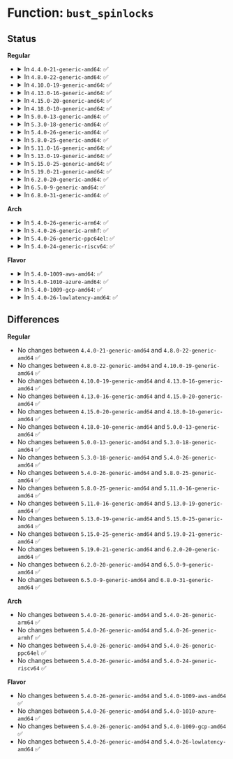# Function: <code>bust_spinlocks</code>

## Status
<b>Regular</b>
<ul>
<li>
<details>
<summary>In <code>4.4.0-21-generic-amd64</code>: ✅</summary>

```c
void bust_spinlocks(int yes)
```

```json
{
  "name": "bust_spinlocks",
  "collision_type": "Unique Global",
  "inline_type": "No",
  "funcs": [
    {
      "addr": 18446744071583009792,
      "name": "bust_spinlocks",
      "external": true,
      "loc": "lib/bust_spinlocks.c:19",
      "file": "lib/bust_spinlocks.c",
      "inline": "seen, unknown",
      "caller_inline": [],
      "caller_func": [
        "arch/x86/kernel/dumpstack.c:oops_begin",
        "arch/x86/kernel/dumpstack.c:oops_end",
        "kernel/panic.c:panic",
        "kernel/panic.c:panic"
      ]
    }
  ],
  "symbols": [
    {
      "addr": 18446744071583009792,
      "name": "bust_spinlocks",
      "section": ".text",
      "bind": "STB_WEAK",
      "size": 44
    }
  ]
}
```
</details>
</li>
<li>
<details>
<summary>In <code>4.8.0-22-generic-amd64</code>: ✅</summary>

```c
void bust_spinlocks(int yes)
```

```json
{
  "name": "bust_spinlocks",
  "collision_type": "Unique Global",
  "inline_type": "No",
  "funcs": [
    {
      "addr": 18446744071583300224,
      "name": "bust_spinlocks",
      "external": true,
      "loc": "lib/bust_spinlocks.c:19",
      "file": "lib/bust_spinlocks.c",
      "inline": "seen, unknown",
      "caller_inline": [],
      "caller_func": [
        "arch/x86/kernel/dumpstack.c:oops_end",
        "arch/x86/kernel/dumpstack.c:oops_begin",
        "kernel/panic.c:panic",
        "kernel/panic.c:panic"
      ]
    }
  ],
  "symbols": [
    {
      "addr": 18446744071583300224,
      "name": "bust_spinlocks",
      "section": ".text",
      "bind": "STB_WEAK",
      "size": 44
    }
  ]
}
```
</details>
</li>
<li>
<details>
<summary>In <code>4.10.0-19-generic-amd64</code>: ✅</summary>

```c
void bust_spinlocks(int yes)
```

```json
{
  "name": "bust_spinlocks",
  "collision_type": "Unique Global",
  "inline_type": "No",
  "funcs": [
    {
      "addr": 18446744071583419264,
      "name": "bust_spinlocks",
      "external": true,
      "loc": "lib/bust_spinlocks.c:19",
      "file": "lib/bust_spinlocks.c",
      "inline": "seen, unknown",
      "caller_inline": [],
      "caller_func": [
        "arch/x86/kernel/dumpstack.c:oops_end",
        "arch/x86/kernel/dumpstack.c:oops_begin",
        "kernel/panic.c:panic",
        "kernel/panic.c:panic"
      ]
    }
  ],
  "symbols": [
    {
      "addr": 18446744071583419264,
      "name": "bust_spinlocks",
      "section": ".text",
      "bind": "STB_WEAK",
      "size": 44
    }
  ]
}
```
</details>
</li>
<li>
<details>
<summary>In <code>4.13.0-16-generic-amd64</code>: ✅</summary>

```c
void bust_spinlocks(int yes)
```

```json
{
  "name": "bust_spinlocks",
  "collision_type": "Unique Global",
  "inline_type": "No",
  "funcs": [
    {
      "addr": 18446744071583440320,
      "name": "bust_spinlocks",
      "external": true,
      "loc": "lib/bust_spinlocks.c:19",
      "file": "lib/bust_spinlocks.c",
      "inline": "seen, unknown",
      "caller_inline": [],
      "caller_func": [
        "arch/x86/kernel/dumpstack.c:oops_end",
        "arch/x86/kernel/dumpstack.c:oops_begin",
        "kernel/panic.c:panic",
        "kernel/panic.c:panic"
      ]
    }
  ],
  "symbols": [
    {
      "addr": 18446744071583440320,
      "name": "bust_spinlocks",
      "section": ".text",
      "bind": "STB_WEAK",
      "size": 44
    }
  ]
}
```
</details>
</li>
<li>
<details>
<summary>In <code>4.15.0-20-generic-amd64</code>: ✅</summary>

```c
void bust_spinlocks(int yes)
```

```json
{
  "name": "bust_spinlocks",
  "collision_type": "Unique Global",
  "inline_type": "No",
  "funcs": [
    {
      "addr": 18446744071583620256,
      "name": "bust_spinlocks",
      "external": true,
      "loc": "lib/bust_spinlocks.c:20",
      "file": "lib/bust_spinlocks.c",
      "inline": "seen, unknown",
      "caller_inline": [],
      "caller_func": [
        "arch/x86/kernel/dumpstack.c:oops_end",
        "arch/x86/kernel/dumpstack.c:oops_begin",
        "kernel/panic.c:panic",
        "kernel/panic.c:panic"
      ]
    }
  ],
  "symbols": [
    {
      "addr": 18446744071583620256,
      "name": "bust_spinlocks",
      "section": ".text",
      "bind": "STB_WEAK",
      "size": 44
    }
  ]
}
```
</details>
</li>
<li>
<details>
<summary>In <code>4.18.0-10-generic-amd64</code>: ✅</summary>

```c
void bust_spinlocks(int yes)
```

```json
{
  "name": "bust_spinlocks",
  "collision_type": "Unique Global",
  "inline_type": "No",
  "funcs": [
    {
      "addr": 18446744071583836704,
      "name": "bust_spinlocks",
      "external": true,
      "loc": "lib/bust_spinlocks.c:20",
      "file": "lib/bust_spinlocks.c",
      "inline": "seen, unknown",
      "caller_inline": [],
      "caller_func": [
        "arch/x86/kernel/dumpstack.c:oops_end",
        "arch/x86/kernel/dumpstack.c:oops_begin",
        "arch/x86/kernel/cpu/mcheck/mce.c:mce_panic",
        "kernel/panic.c:panic",
        "kernel/panic.c:panic"
      ]
    }
  ],
  "symbols": [
    {
      "addr": 18446744071583836704,
      "name": "bust_spinlocks",
      "section": ".text",
      "bind": "STB_WEAK",
      "size": 44
    }
  ]
}
```
</details>
</li>
<li>
<details>
<summary>In <code>5.0.0-13-generic-amd64</code>: ✅</summary>

```c
void bust_spinlocks(int yes)
```

```json
{
  "name": "bust_spinlocks",
  "collision_type": "Unique Global",
  "inline_type": "No",
  "funcs": [
    {
      "addr": 18446744071583920336,
      "name": "bust_spinlocks",
      "external": true,
      "loc": "lib/bust_spinlocks.c:20",
      "file": "lib/bust_spinlocks.c",
      "inline": "seen, unknown",
      "caller_inline": [],
      "caller_func": [
        "arch/x86/kernel/dumpstack.c:oops_end",
        "arch/x86/kernel/dumpstack.c:oops_begin",
        "arch/x86/kernel/cpu/mce/core.c:mce_panic",
        "kernel/panic.c:panic"
      ]
    }
  ],
  "symbols": [
    {
      "addr": 18446744071583920336,
      "name": "bust_spinlocks",
      "section": ".text",
      "bind": "STB_GLOBAL",
      "size": 44
    }
  ]
}
```
</details>
</li>
<li>
<details>
<summary>In <code>5.3.0-18-generic-amd64</code>: ✅</summary>

```c
void bust_spinlocks(int yes)
```

```json
{
  "name": "bust_spinlocks",
  "collision_type": "Unique Global",
  "inline_type": "No",
  "funcs": [
    {
      "addr": 18446744071584100144,
      "name": "bust_spinlocks",
      "external": true,
      "loc": "lib/bust_spinlocks.c:20",
      "file": "lib/bust_spinlocks.c",
      "inline": "seen, unknown",
      "caller_inline": [],
      "caller_func": [
        "arch/x86/kernel/dumpstack.c:oops_end",
        "arch/x86/kernel/dumpstack.c:oops_begin",
        "arch/x86/kernel/cpu/mce/core.c:mce_panic",
        "kernel/panic.c:panic"
      ]
    }
  ],
  "symbols": [
    {
      "addr": 18446744071584100144,
      "name": "bust_spinlocks",
      "section": ".text",
      "bind": "STB_GLOBAL",
      "size": 44
    }
  ]
}
```
</details>
</li>
<li>
<details>
<summary>In <code>5.4.0-26-generic-amd64</code>: ✅</summary>

```c
void bust_spinlocks(int yes)
```

```json
{
  "name": "bust_spinlocks",
  "collision_type": "Unique Global",
  "inline_type": "No",
  "funcs": [
    {
      "addr": 18446744071584222928,
      "name": "bust_spinlocks",
      "external": true,
      "loc": "lib/bust_spinlocks.c:20",
      "file": "lib/bust_spinlocks.c",
      "inline": "seen, unknown",
      "caller_inline": [],
      "caller_func": [
        "arch/x86/kernel/dumpstack.c:oops_end",
        "arch/x86/kernel/dumpstack.c:oops_begin",
        "arch/x86/kernel/cpu/mce/core.c:mce_panic",
        "kernel/panic.c:panic"
      ]
    }
  ],
  "symbols": [
    {
      "addr": 18446744071584222928,
      "name": "bust_spinlocks",
      "section": ".text",
      "bind": "STB_GLOBAL",
      "size": 44
    }
  ]
}
```
</details>
</li>
<li>
<details>
<summary>In <code>5.8.0-25-generic-amd64</code>: ✅</summary>

```c
void bust_spinlocks(int yes)
```

```json
{
  "name": "bust_spinlocks",
  "collision_type": "Unique Global",
  "inline_type": "No",
  "funcs": [
    {
      "addr": 18446744071584628960,
      "name": "bust_spinlocks",
      "external": true,
      "loc": "lib/bust_spinlocks.c:20",
      "file": "lib/bust_spinlocks.c",
      "inline": "seen, unknown",
      "caller_inline": [],
      "caller_func": [
        "arch/x86/kernel/dumpstack.c:oops_end",
        "arch/x86/kernel/dumpstack.c:oops_begin",
        "arch/x86/kernel/cpu/mce/core.c:mce_panic",
        "kernel/panic.c:panic"
      ]
    }
  ],
  "symbols": [
    {
      "addr": 18446744071584628960,
      "name": "bust_spinlocks",
      "section": ".text",
      "bind": "STB_GLOBAL",
      "size": 44
    }
  ]
}
```
</details>
</li>
<li>
<details>
<summary>In <code>5.11.0-16-generic-amd64</code>: ✅</summary>

```c
void bust_spinlocks(int yes)
```

```json
{
  "name": "bust_spinlocks",
  "collision_type": "Unique Global",
  "inline_type": "No",
  "funcs": [
    {
      "addr": 18446744071584748016,
      "name": "bust_spinlocks",
      "external": true,
      "loc": "lib/bust_spinlocks.c:20",
      "file": "lib/bust_spinlocks.c",
      "inline": "seen, unknown",
      "caller_inline": [],
      "caller_func": [
        "arch/x86/kernel/dumpstack.c:oops_end",
        "arch/x86/kernel/dumpstack.c:oops_begin",
        "arch/x86/kernel/cpu/mce/core.c:mce_panic",
        "kernel/panic.c:panic"
      ]
    }
  ],
  "symbols": [
    {
      "addr": 18446744071584748016,
      "name": "bust_spinlocks",
      "section": ".text",
      "bind": "STB_GLOBAL",
      "size": 44
    }
  ]
}
```
</details>
</li>
<li>
<details>
<summary>In <code>5.13.0-19-generic-amd64</code>: ✅</summary>

```c
void bust_spinlocks(int yes)
```

```json
{
  "name": "bust_spinlocks",
  "collision_type": "Unique Global",
  "inline_type": "No",
  "funcs": [
    {
      "addr": 18446744071584776352,
      "name": "bust_spinlocks",
      "external": true,
      "loc": "lib/bust_spinlocks.c:20",
      "file": "lib/bust_spinlocks.c",
      "inline": "seen, unknown",
      "caller_inline": [],
      "caller_func": [
        "arch/x86/kernel/dumpstack.c:oops_end",
        "arch/x86/kernel/dumpstack.c:oops_begin",
        "arch/x86/kernel/cpu/mce/core.c:mce_panic",
        "kernel/panic.c:panic"
      ]
    }
  ],
  "symbols": [
    {
      "addr": 18446744071584776352,
      "name": "bust_spinlocks",
      "section": ".text",
      "bind": "STB_GLOBAL",
      "size": 44
    }
  ]
}
```
</details>
</li>
<li>
<details>
<summary>In <code>5.15.0-25-generic-amd64</code>: ✅</summary>

```c
void bust_spinlocks(int yes)
```

```json
{
  "name": "bust_spinlocks",
  "collision_type": "Unique Global",
  "inline_type": "No",
  "funcs": [
    {
      "addr": 18446744071585206368,
      "name": "bust_spinlocks",
      "external": true,
      "loc": "lib/bust_spinlocks.c:20",
      "file": "lib/bust_spinlocks.c",
      "inline": "seen, unknown",
      "caller_inline": [],
      "caller_func": [
        "arch/x86/kernel/dumpstack.c:oops_end",
        "arch/x86/kernel/dumpstack.c:oops_begin",
        "arch/x86/kernel/cpu/mce/core.c:mce_panic",
        "kernel/panic.c:panic"
      ]
    }
  ],
  "symbols": [
    {
      "addr": 18446744071585206368,
      "name": "bust_spinlocks",
      "section": ".text",
      "bind": "STB_GLOBAL",
      "size": 44
    }
  ]
}
```
</details>
</li>
<li>
<details>
<summary>In <code>5.19.0-21-generic-amd64</code>: ✅</summary>

```c
void bust_spinlocks(int yes)
```

```json
{
  "name": "bust_spinlocks",
  "collision_type": "Unique Global",
  "inline_type": "No",
  "funcs": [
    {
      "addr": 18446744071586041936,
      "name": "bust_spinlocks",
      "external": true,
      "loc": "lib/bust_spinlocks.c:20",
      "file": "lib/bust_spinlocks.c",
      "inline": "seen, unknown",
      "caller_inline": [],
      "caller_func": [
        "arch/x86/kernel/dumpstack.c:oops_end",
        "arch/x86/kernel/dumpstack.c:oops_begin",
        "arch/x86/kernel/cpu/mce/core.c:mce_panic",
        "kernel/panic.c:panic"
      ]
    }
  ],
  "symbols": [
    {
      "addr": 18446744071586041936,
      "name": "bust_spinlocks",
      "section": ".text",
      "bind": "STB_GLOBAL",
      "size": 68
    }
  ]
}
```
</details>
</li>
<li>
<details>
<summary>In <code>6.2.0-20-generic-amd64</code>: ✅</summary>

```c
void bust_spinlocks(int yes)
```

```json
{
  "name": "bust_spinlocks",
  "collision_type": "Unique Global",
  "inline_type": "No",
  "funcs": [
    {
      "addr": 18446744071587024528,
      "name": "bust_spinlocks",
      "external": true,
      "loc": "lib/bust_spinlocks.c:20",
      "file": "lib/bust_spinlocks.c",
      "inline": "seen, unknown",
      "caller_inline": [],
      "caller_func": [
        "arch/x86/kernel/dumpstack.c:oops_end",
        "arch/x86/kernel/dumpstack.c:oops_begin",
        "arch/x86/kernel/cpu/mce/core.c:mce_panic",
        "kernel/panic.c:panic"
      ]
    }
  ],
  "symbols": [
    {
      "addr": 18446744071587024528,
      "name": "bust_spinlocks",
      "section": ".text",
      "bind": "STB_GLOBAL",
      "size": 63
    }
  ]
}
```
</details>
</li>
<li>
<details>
<summary>In <code>6.5.0-9-generic-amd64</code>: ✅</summary>

```c
void bust_spinlocks(int yes)
```

```json
{
  "name": "bust_spinlocks",
  "collision_type": "Unique Global",
  "inline_type": "No",
  "funcs": [
    {
      "addr": 18446744071587279520,
      "name": "bust_spinlocks",
      "external": true,
      "loc": "lib/bust_spinlocks.c:20",
      "file": "lib/bust_spinlocks.c",
      "inline": "seen, unknown",
      "caller_inline": [],
      "caller_func": [
        "arch/x86/kernel/dumpstack.c:oops_end",
        "arch/x86/kernel/dumpstack.c:oops_begin",
        "arch/x86/kernel/cpu/mce/core.c:mce_panic",
        "kernel/panic.c:panic"
      ]
    }
  ],
  "symbols": [
    {
      "addr": 18446744071587279520,
      "name": "bust_spinlocks",
      "section": ".text",
      "bind": "STB_GLOBAL",
      "size": 63
    }
  ]
}
```
</details>
</li>
<li>
<details>
<summary>In <code>6.8.0-31-generic-amd64</code>: ✅</summary>

```c
void bust_spinlocks(int yes)
```

```json
{
  "name": "bust_spinlocks",
  "collision_type": "Unique Global",
  "inline_type": "No",
  "funcs": [
    {
      "addr": 18446744071587568256,
      "name": "bust_spinlocks",
      "external": true,
      "loc": "lib/bust_spinlocks.c:20",
      "file": "lib/bust_spinlocks.c",
      "inline": "seen, unknown",
      "caller_inline": [],
      "caller_func": [
        "arch/x86/kernel/dumpstack.c:oops_end",
        "arch/x86/kernel/dumpstack.c:oops_begin",
        "arch/x86/kernel/cpu/mce/core.c:mce_panic",
        "kernel/panic.c:panic"
      ]
    }
  ],
  "symbols": [
    {
      "addr": 18446744071587568256,
      "name": "bust_spinlocks",
      "section": ".text",
      "bind": "STB_GLOBAL",
      "size": 63
    }
  ]
}
```
</details>
</li>
</ul>
<b>Arch</b>
<ul>
<li>
<details>
<summary>In <code>5.4.0-26-generic-arm64</code>: ✅</summary>

```c
void bust_spinlocks(int yes)
```

```json
{
  "name": "bust_spinlocks",
  "collision_type": "Unique Global",
  "inline_type": "No",
  "funcs": [
    {
      "addr": 18446603336496096488,
      "name": "bust_spinlocks",
      "external": true,
      "loc": "lib/bust_spinlocks.c:20",
      "file": "lib/bust_spinlocks.c",
      "inline": "seen, unknown",
      "caller_inline": [],
      "caller_func": [
        "arch/arm64/kernel/traps.c:die",
        "arch/arm64/kernel/traps.c:die",
        "arch/arm64/mm/fault.c:die_kernel_fault",
        "arch/arm64/mm/fault.c:die_kernel_fault",
        "kernel/panic.c:panic"
      ]
    }
  ],
  "symbols": [
    {
      "addr": 18446603336496096488,
      "name": "bust_spinlocks",
      "section": ".text",
      "bind": "STB_GLOBAL",
      "size": 80
    }
  ]
}
```
</details>
</li>
<li>
<details>
<summary>In <code>5.4.0-26-generic-armhf</code>: ✅</summary>

```c
void bust_spinlocks(int yes)
```

```json
{
  "name": "bust_spinlocks",
  "collision_type": "Unique Global",
  "inline_type": "No",
  "funcs": [
    {
      "addr": 3229423408,
      "name": "bust_spinlocks",
      "external": true,
      "loc": "lib/bust_spinlocks.c:20",
      "file": "lib/bust_spinlocks.c",
      "inline": "seen, unknown",
      "caller_inline": [],
      "caller_func": [
        "arch/arm/kernel/traps.c:die",
        "arch/arm/kernel/traps.c:die",
        "kernel/panic.c:panic"
      ]
    }
  ],
  "symbols": [
    {
      "addr": 3229423408,
      "name": "bust_spinlocks",
      "section": ".text",
      "bind": "STB_GLOBAL",
      "size": 88
    }
  ]
}
```
</details>
</li>
<li>
<details>
<summary>In <code>5.4.0-26-generic-ppc64el</code>: ✅</summary>

```c
void bust_spinlocks(int yes)
```

```json
{
  "name": "bust_spinlocks",
  "collision_type": "Unique Global",
  "inline_type": "No",
  "funcs": [
    {
      "addr": 13835058055290340496,
      "name": "bust_spinlocks",
      "external": true,
      "loc": "lib/bust_spinlocks.c:20",
      "file": "lib/bust_spinlocks.c",
      "inline": "seen, unknown",
      "caller_inline": [],
      "caller_func": [
        "arch/powerpc/kernel/traps.c:oops_begin",
        "arch/powerpc/kernel/traps.c:panic_flush_kmsg_end",
        "arch/powerpc/kernel/traps.c:panic_flush_kmsg_start",
        "kernel/panic.c:panic"
      ]
    }
  ],
  "symbols": [
    {
      "addr": 13835058055290340496,
      "name": "bust_spinlocks",
      "section": ".text",
      "bind": "STB_GLOBAL",
      "size": 152
    }
  ]
}
```
</details>
</li>
<li>
<details>
<summary>In <code>5.4.0-24-generic-riscv64</code>: ✅</summary>

```c
void bust_spinlocks(int yes)
```

```json
{
  "name": "bust_spinlocks",
  "collision_type": "Unique Global",
  "inline_type": "No",
  "funcs": [
    {
      "addr": 18446743936275164964,
      "name": "bust_spinlocks",
      "external": true,
      "loc": "lib/bust_spinlocks.c:20",
      "file": "lib/bust_spinlocks.c",
      "inline": "seen, unknown",
      "caller_inline": [],
      "caller_func": [
        "arch/riscv/kernel/traps.c:die",
        "arch/riscv/kernel/traps.c:die",
        "arch/riscv/mm/fault.c:do_page_fault",
        "arch/riscv/mm/fault.c:do_page_fault",
        "kernel/panic.c:panic"
      ]
    }
  ],
  "symbols": [
    {
      "addr": 18446743936275164964,
      "name": "bust_spinlocks",
      "section": ".text",
      "bind": "STB_GLOBAL",
      "size": 84
    }
  ]
}
```
</details>
</li>
</ul>
<b>Flavor</b>
<ul>
<li>
<details>
<summary>In <code>5.4.0-1009-aws-amd64</code>: ✅</summary>

```c
void bust_spinlocks(int yes)
```

```json
{
  "name": "bust_spinlocks",
  "collision_type": "Unique Global",
  "inline_type": "No",
  "funcs": [
    {
      "addr": 18446744071584191664,
      "name": "bust_spinlocks",
      "external": true,
      "loc": "lib/bust_spinlocks.c:20",
      "file": "lib/bust_spinlocks.c",
      "inline": "seen, unknown",
      "caller_inline": [],
      "caller_func": [
        "arch/x86/kernel/dumpstack.c:oops_end",
        "arch/x86/kernel/dumpstack.c:oops_begin",
        "arch/x86/kernel/cpu/mce/core.c:mce_panic",
        "kernel/panic.c:panic"
      ]
    }
  ],
  "symbols": [
    {
      "addr": 18446744071584191664,
      "name": "bust_spinlocks",
      "section": ".text",
      "bind": "STB_GLOBAL",
      "size": 44
    }
  ]
}
```
</details>
</li>
<li>
<details>
<summary>In <code>5.4.0-1010-azure-amd64</code>: ✅</summary>

```c
void bust_spinlocks(int yes)
```

```json
{
  "name": "bust_spinlocks",
  "collision_type": "Unique Global",
  "inline_type": "No",
  "funcs": [
    {
      "addr": 18446744071584126880,
      "name": "bust_spinlocks",
      "external": true,
      "loc": "lib/bust_spinlocks.c:20",
      "file": "lib/bust_spinlocks.c",
      "inline": "seen, unknown",
      "caller_inline": [],
      "caller_func": [
        "arch/x86/kernel/dumpstack.c:oops_end",
        "arch/x86/kernel/dumpstack.c:oops_begin",
        "arch/x86/kernel/cpu/mce/core.c:mce_panic",
        "kernel/panic.c:panic"
      ]
    }
  ],
  "symbols": [
    {
      "addr": 18446744071584126880,
      "name": "bust_spinlocks",
      "section": ".text",
      "bind": "STB_GLOBAL",
      "size": 44
    }
  ]
}
```
</details>
</li>
<li>
<details>
<summary>In <code>5.4.0-1009-gcp-amd64</code>: ✅</summary>

```c
void bust_spinlocks(int yes)
```

```json
{
  "name": "bust_spinlocks",
  "collision_type": "Unique Global",
  "inline_type": "No",
  "funcs": [
    {
      "addr": 18446744071584175424,
      "name": "bust_spinlocks",
      "external": true,
      "loc": "lib/bust_spinlocks.c:20",
      "file": "lib/bust_spinlocks.c",
      "inline": "seen, unknown",
      "caller_inline": [],
      "caller_func": [
        "arch/x86/kernel/dumpstack.c:oops_end",
        "arch/x86/kernel/dumpstack.c:oops_begin",
        "arch/x86/kernel/cpu/mce/core.c:mce_panic",
        "kernel/panic.c:panic"
      ]
    }
  ],
  "symbols": [
    {
      "addr": 18446744071584175424,
      "name": "bust_spinlocks",
      "section": ".text",
      "bind": "STB_GLOBAL",
      "size": 44
    }
  ]
}
```
</details>
</li>
<li>
<details>
<summary>In <code>5.4.0-26-lowlatency-amd64</code>: ✅</summary>

```c
void bust_spinlocks(int yes)
```

```json
{
  "name": "bust_spinlocks",
  "collision_type": "Unique Global",
  "inline_type": "No",
  "funcs": [
    {
      "addr": 18446744071584279760,
      "name": "bust_spinlocks",
      "external": true,
      "loc": "lib/bust_spinlocks.c:20",
      "file": "lib/bust_spinlocks.c",
      "inline": "seen, unknown",
      "caller_inline": [],
      "caller_func": [
        "arch/x86/kernel/dumpstack.c:oops_end",
        "arch/x86/kernel/dumpstack.c:oops_begin",
        "arch/x86/kernel/cpu/mce/core.c:mce_panic",
        "kernel/panic.c:panic"
      ]
    }
  ],
  "symbols": [
    {
      "addr": 18446744071584279760,
      "name": "bust_spinlocks",
      "section": ".text",
      "bind": "STB_GLOBAL",
      "size": 44
    }
  ]
}
```
</details>
</li>
</ul>

## Differences
<b>Regular</b>
<ul>
<li>
No changes between <code>4.4.0-21-generic-amd64</code> and <code>4.8.0-22-generic-amd64</code> ✅
</li>
<li>
No changes between <code>4.8.0-22-generic-amd64</code> and <code>4.10.0-19-generic-amd64</code> ✅
</li>
<li>
No changes between <code>4.10.0-19-generic-amd64</code> and <code>4.13.0-16-generic-amd64</code> ✅
</li>
<li>
No changes between <code>4.13.0-16-generic-amd64</code> and <code>4.15.0-20-generic-amd64</code> ✅
</li>
<li>
No changes between <code>4.15.0-20-generic-amd64</code> and <code>4.18.0-10-generic-amd64</code> ✅
</li>
<li>
No changes between <code>4.18.0-10-generic-amd64</code> and <code>5.0.0-13-generic-amd64</code> ✅
</li>
<li>
No changes between <code>5.0.0-13-generic-amd64</code> and <code>5.3.0-18-generic-amd64</code> ✅
</li>
<li>
No changes between <code>5.3.0-18-generic-amd64</code> and <code>5.4.0-26-generic-amd64</code> ✅
</li>
<li>
No changes between <code>5.4.0-26-generic-amd64</code> and <code>5.8.0-25-generic-amd64</code> ✅
</li>
<li>
No changes between <code>5.8.0-25-generic-amd64</code> and <code>5.11.0-16-generic-amd64</code> ✅
</li>
<li>
No changes between <code>5.11.0-16-generic-amd64</code> and <code>5.13.0-19-generic-amd64</code> ✅
</li>
<li>
No changes between <code>5.13.0-19-generic-amd64</code> and <code>5.15.0-25-generic-amd64</code> ✅
</li>
<li>
No changes between <code>5.15.0-25-generic-amd64</code> and <code>5.19.0-21-generic-amd64</code> ✅
</li>
<li>
No changes between <code>5.19.0-21-generic-amd64</code> and <code>6.2.0-20-generic-amd64</code> ✅
</li>
<li>
No changes between <code>6.2.0-20-generic-amd64</code> and <code>6.5.0-9-generic-amd64</code> ✅
</li>
<li>
No changes between <code>6.5.0-9-generic-amd64</code> and <code>6.8.0-31-generic-amd64</code> ✅
</li>
</ul>
<b>Arch</b>
<ul>
<li>
No changes between <code>5.4.0-26-generic-amd64</code> and <code>5.4.0-26-generic-arm64</code> ✅
</li>
<li>
No changes between <code>5.4.0-26-generic-amd64</code> and <code>5.4.0-26-generic-armhf</code> ✅
</li>
<li>
No changes between <code>5.4.0-26-generic-amd64</code> and <code>5.4.0-26-generic-ppc64el</code> ✅
</li>
<li>
No changes between <code>5.4.0-26-generic-amd64</code> and <code>5.4.0-24-generic-riscv64</code> ✅
</li>
</ul>
<b>Flavor</b>
<ul>
<li>
No changes between <code>5.4.0-26-generic-amd64</code> and <code>5.4.0-1009-aws-amd64</code> ✅
</li>
<li>
No changes between <code>5.4.0-26-generic-amd64</code> and <code>5.4.0-1010-azure-amd64</code> ✅
</li>
<li>
No changes between <code>5.4.0-26-generic-amd64</code> and <code>5.4.0-1009-gcp-amd64</code> ✅
</li>
<li>
No changes between <code>5.4.0-26-generic-amd64</code> and <code>5.4.0-26-lowlatency-amd64</code> ✅
</li>
</ul>
